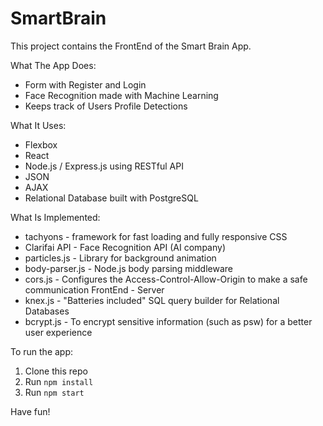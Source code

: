 # SmartBrain
This project contains the FrontEnd of the Smart Brain App.

What The App Does:
- Form with Register and Login
- Face Recognition made with Machine Learning
- Keeps track of Users Profile Detections


What It Uses:
- Flexbox
- React
- Node.js / Express.js using RESTful API
- JSON
- AJAX
- Relational Database built with PostgreSQL

What Is Implemented:
- tachyons - framework for fast loading and fully responsive CSS
- Clarifai API - Face Recognition API (AI company)
- particles.js - Library for background animation
- body-parser.js - Node.js body parsing middleware
- cors.js - Configures the Access-Control-Allow-Origin to make a safe communication FrontEnd - Server
- knex.js - "Batteries included" SQL query builder for Relational Databases
- bcrypt.js - To encrypt sensitive information (such as psw) for a better user experience

To run the app:

1. Clone this repo
2. Run `npm install`
3. Run `npm start`

Have fun!